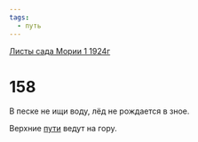 ```yaml
---
tags:
  - путь
---
```


[Листы сада Мории 1 1924г](/agni/1924)

# 158
В песке не ищи воду, лёд не рождается в зное.   

Верхние [пути](/tag/#путь) ведут на гору.   

